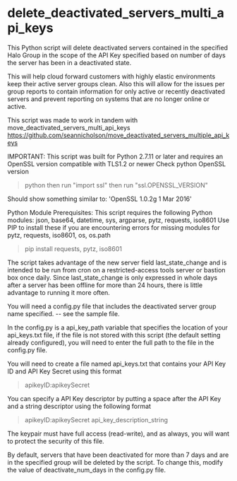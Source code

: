 # delete_deactivated_servers_multi_api_keys

This Python script will delete deactivated servers contained in the
specified Halo Group in the scope of the API Key specified based on
number of days the server has been in a deactivated state.

This will help cloud forward customers with highly elastic environments
keep their active server groups clean. Also this will allow for the issues
per group reports to contain information for only active or recently
deactivated servers and prevent reporting on systems that are no longer
online or active.

This script was made to work in tandem with
move_deactivated_servers_multi_api_keys
https://github.com/seannicholson/move_deactivated_servers_multiple_api_keys

IMPORTANT:
This script was built for Python 2.7.11 or later and requires an OpenSSL
version compatible with TLS1.2 or newer
Check python OpenSSL version

  >python
  then run "import ssl"
  then run "ssl.OPENSSL_VERSION"

Should show something similar to:
'OpenSSL 1.0.2g  1 Mar 2016'


Python Module Prerequisites:
This script requires the following Python modules:
json, base64, datetime, sys, argparse, pytz, requests, iso8601
Use PIP to install these if you are encountering errors for missing modules
for pytz, requests, iso8601, os, os.path
> pip install requests, pytz, iso8601

The script takes advantage of the new server field last_state_change and
is intended to be run from cron on a restricted-access tools server or
bastion box once daily.  Since last_state_change is only expressed in whole
days after a server has been offline for more than 24 hours, there is little
advantage to running it more often.

You will need a config.py file that includes the deactivated server group name
specified. -- see the sample file.

In the config.py is a api_key_path variable that specifies the location of
your api_keys.txt file, if the file is not stored with this script (the
default setting already configured), you will need to enter the full path
to the file in the config.py file.

You will need to create a file named api_keys.txt that contains your API Key ID
and API Key Secret using this format
> apikeyID:apikeySecret

You can specify a API Key descriptor by putting a space after the API Key and a
string descriptor using the following format
> apikeyID:apikeySecret api_key_description_string

The keypair must have full access (read-write), and as always, you will want to
protect the security of this file.

By default, servers that have been deactivated for more than 7 days and are
in the specified group will be deleted by the script. To change this, modify
the value of deactivate_num_days in the config.py file.
